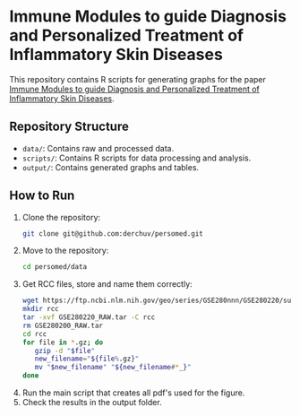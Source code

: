 # Immune Modules to guide Diagnosis and Personalized Treatment of Inflammatory Skin Diseases

This repository contains R scripts for generating graphs for the paper [Immune Modules to guide Diagnosis and Personalized Treatment of Inflammatory Skin Diseases](https://doi.org/10.1038/s41467-024-54559-6).

## Repository Structure

- `data/`: Contains raw and processed data.
- `scripts/`: Contains R scripts for data processing and analysis.
- `output/`: Contains generated graphs and tables.

## How to Run

1. Clone the repository:
   ```bash
   git clone git@github.com:derchuv/persomed.git
   ```
1. Move to the repository:
   ```bash
   cd persomed/data
   ```
1. Get RCC files, store and name them correctly:
   ```bash
   wget https://ftp.ncbi.nlm.nih.gov/geo/series/GSE280nnn/GSE280220/suppl/GSE280220_RAW.tar
   mkdir rcc
   tar -xvf GSE280220_RAW.tar -C rcc
   rm GSE280200_RAW.tar
   cd rcc
   for file in *.gz; do
      gzip -d "$file"
      new_filename="${file%.gz}"
      mv "$new_filename" "${new_filename#*_}"
   done
   ```
1. Run the main script that creates all pdf's used for the figure.
1. Check the results in the output folder.